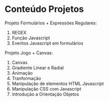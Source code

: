 # Conteúdo Projetos

Projeto Formulários + Expressões Regulares:
  1. REGEX
  2. Função Javascript
  3. Eventos Javascript em formulários

Projeto Jogo + Canvas:
  1. Canvas
  2. Gradiente Linear e Radial
  3. Animação
  4. Tranformação
  5. Manipulação de elementos HTML Javascript
  6. Manipulação CSS com Javascript
  7. Introdução a Orientação Objetos
